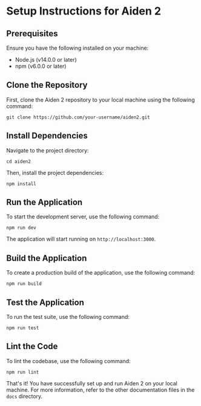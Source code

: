 # Setup Instructions for Aiden 2

## Prerequisites

Ensure you have the following installed on your machine:

- Node.js (v14.0.0 or later)
- npm (v6.0.0 or later)

## Clone the Repository

First, clone the Aiden 2 repository to your local machine using the following command:

```
git clone https://github.com/your-username/aiden2.git
```

## Install Dependencies

Navigate to the project directory:

```
cd aiden2
```

Then, install the project dependencies:

```
npm install
```

## Run the Application

To start the development server, use the following command:

```
npm run dev
```

The application will start running on `http://localhost:3000`.

## Build the Application

To create a production build of the application, use the following command:

```
npm run build
```

## Test the Application

To run the test suite, use the following command:

```
npm run test
```

## Lint the Code

To lint the codebase, use the following command:

```
npm run lint
```

That's it! You have successfully set up and run Aiden 2 on your local machine. For more information, refer to the other documentation files in the `docs` directory.